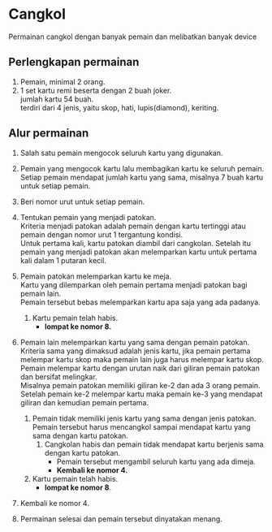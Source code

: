 Cangkol
=======

Permainan cangkol dengan banyak pemain dan melibatkan banyak device

Perlengkapan permainan
----------------------
1. Pemain, minimal 2 orang.
2. 1 set kartu remi beserta dengan 2 buah joker.  
	jumlah kartu 54 buah.  
	terdiri dari 4 jenis, yaitu skop, hati, lupis(diamond), keriting.

Alur permainan
--------------
1. Salah satu pemain mengocok seluruh kartu yang digunakan.
2. Pemain yang mengocok kartu lalu membagikan kartu ke seluruh pemain.  
	Setiap pemain mendapat jumlah kartu yang sama, misalnya 7 buah kartu untuk setiap pemain.
3. Beri nomor urut untuk setiap pemain.
4. Tentukan pemain yang menjadi patokan.  
	Kriteria menjadi patokan adalah pemain dengan kartu tertinggi atau pemain dengan nomor urut 1 tergantung kondisi.  
	Untuk pertama kali, kartu patokan diambil dari cangkolan. Setelah itu pemain yang menjadi patokan akan melemparkan kartu untuk pertama kali dalam 1 putaran kecil.
5. Pemain patokan melemparkan kartu ke meja.  
	Kartu yang dilemparkan oleh pemain pertama menjadi patokan bagi pemain lain.  
	Pemain tersebut bebas melemparkan kartu apa saja yang ada padanya.  
	1. Kartu pemain telah habis.  
		* __lompat ke nomor 8.__  
		
6. Pemain lain melemparkan kartu yang sama dengan pemain patokan.  
	Kriteria sama yang dimaksud adalah jenis kartu, jika pemain pertama melempar kartu skop maka pemain lain juga harus melempar kartu skop.	
	Pemain melempar kartu dengan urutan naik dari giliran pemain patokan dan bersifat melingkar.	
	Misalnya pemain patokan memiliki giliran ke-2 dan ada 3 orang pemain.	
	Setelah pemain ke-2 melempar kartu maka pemain ke-3 yang mendapat giliran dan kemudian pemain pertama.	
	1. Pemain tidak memiliki jenis kartu yang sama dengan jenis patokan.	
		Pemain tersebut harus mencangkol sampai mendapat kartu yang sama dengan kartu patokan.	
		1. Cangkolan habis dan pemain tidak mendapat kartu berjenis sama dengan kartu patokan.	
			* Pemain tersebut mengambil seluruh kartu yang ada dimeja.		
			* __Kembali ke nomor 4.__	
	2. Kartu pemain telah habis.	
		* __lompat ke nomor 8__.	
7. Kembali ke nomor 4.	
8. Permainan selesai dan pemain tersebut dinyatakan menang.	
